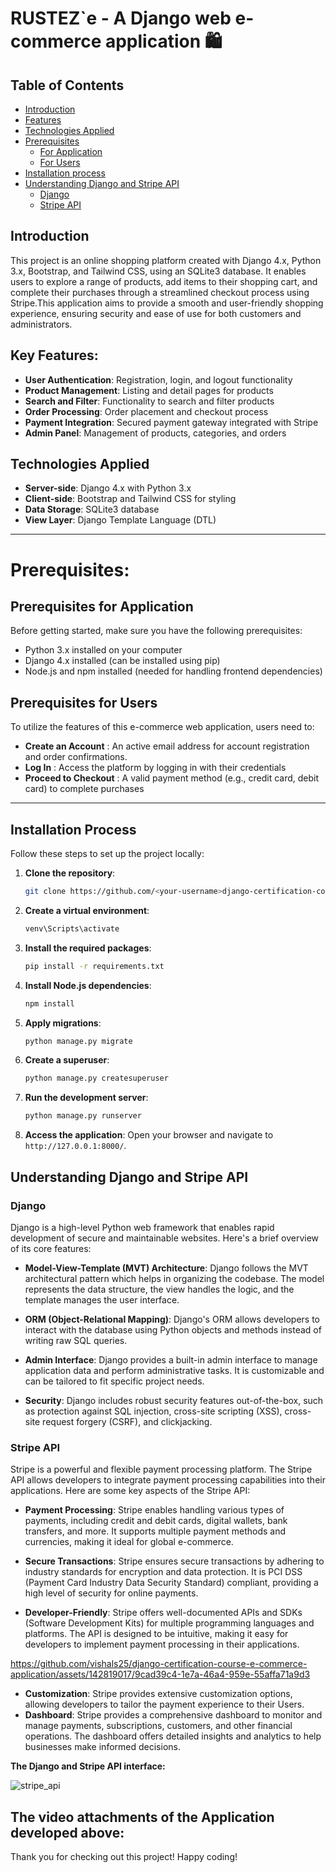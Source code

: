 # RUSTEZ`e - A Django web e-commerce application 🛍️

## Table of Contents

- [Introduction](#introduction)
- [Features](#key-features)
- [Technologies Applied](#technologies-applied)
- [Prerequisites](#prerequisites)
  - [For Application](#prerequisites-for-application)
  - [For Users](#prerequisites-for-users)
- [Installation process](#installation-process)
- [Understanding Django and Stripe API](#understanding-django-and-stripe-api)
  - [Django](#django)
  - [Stripe API](#stripe-api)

## Introduction

This project is an online shopping platform created with Django 4.x, Python 3.x, Bootstrap, and Tailwind CSS, using an SQLite3 database. It enables users to explore a range of products, add items to their shopping cart, and complete their purchases through a streamlined checkout process using Stripe.This application aims to provide a smooth and user-friendly shopping experience, ensuring security and ease of use for both customers and administrators.

## Key Features:

- **User Authentication**: Registration, login, and logout functionality
- **Product Management**: Listing and detail pages for products
- **Search and Filter**: Functionality to search and filter products
- **Order Processing**: Order placement and checkout process
- **Payment Integration**: Secured payment gateway integrated with Stripe
- **Admin Panel**: Management of products, categories, and orders

## Technologies Applied

- **Server-side**: Django 4.x with Python 3.x
- **Client-side**: Bootstrap and Tailwind CSS for styling
- **Data Storage**: SQLite3 database
- **View Layer**: Django Template Language (DTL)

---

# Prerequisites:

## Prerequisites for Application

Before getting started, make sure you have the following prerequisites:

- Python 3.x installed on your computer
- Django 4.x installed (can be installed using pip)
- Node.js and npm installed (needed for handling frontend dependencies)

## Prerequisites for Users

To utilize the features of this e-commerce web application, users need to:

- **Create an Account** : An active email address for account registration and order confirmations.
- **Log In** : Access the platform by logging in with their credentials
- **Proceed to Checkout** : A valid payment method (e.g., credit card, debit card) to complete purchases

---

## Installation Process

Follow these steps to set up the project locally:

1. **Clone the repository**:

   ```sh
   git clone https://github.com/<your-username>django-certification-course-e-commerce-application.git
   ```

2. **Create a virtual environment**:

   ```sh
   venv\Scripts\activate
   ```

3. **Install the required packages**:

   ```sh
   pip install -r requirements.txt
   ```

4. **Install Node.js dependencies**:

   ```sh
   npm install
   ```

5. **Apply migrations**:

   ```sh
   python manage.py migrate
   ```

6. **Create a superuser**:

   ```sh
   python manage.py createsuperuser
   ```

7. **Run the development server**:

   ```sh
   python manage.py runserver
   ```

8. **Access the application**:
   Open your browser and navigate to `http://127.0.0.1:8000/`.

## Understanding Django and Stripe API

### Django

Django is a high-level Python web framework that enables rapid development of secure and maintainable websites. Here's a brief overview of its core features:

- **Model-View-Template (MVT) Architecture**: Django follows the MVT architectural pattern which helps in organizing the codebase. The model represents the data structure, the view handles the logic, and the template manages the user interface.

- **ORM (Object-Relational Mapping)**: Django's ORM allows developers to interact with the database using Python objects and methods instead of writing raw SQL queries.
- **Admin Interface**: Django provides a built-in admin interface to manage application data and perform administrative tasks. It is customizable and can be tailored to fit specific project needs.

- **Security**: Django includes robust security features out-of-the-box, such as protection against SQL injection, cross-site scripting (XSS), cross-site request forgery (CSRF), and clickjacking.

### Stripe API

Stripe is a powerful and flexible payment processing platform. The Stripe API allows developers to integrate payment processing capabilities into their applications. Here are some key aspects of the Stripe API:

- **Payment Processing**: Stripe enables handling various types of payments, including credit and debit cards, digital wallets, bank transfers, and more. It supports multiple payment methods and currencies, making it ideal for global e-commerce.
- **Secure Transactions**: Stripe ensures secure transactions by adhering to industry standards for encryption and data protection. It is PCI DSS (Payment Card Industry Data Security Standard) compliant, providing a high level of security for online payments.

- **Developer-Friendly**: Stripe offers well-documented APIs and SDKs (Software Development Kits) for multiple programming languages and platforms. The API is designed to be intuitive, making it easy for developers to implement payment processing in their applications.

https://github.com/vishals25/django-certification-course-e-commerce-application/assets/142819017/9cad39c4-1e7a-46a4-959e-55affa71a9d3


- **Customization**: Stripe provides extensive customization options, allowing developers to tailor the payment experience to their
  Users.
- **Dashboard**: Stripe provides a comprehensive dashboard to monitor and manage payments, subscriptions, customers, and other financial operations. The dashboard offers detailed insights and analytics to help businesses make informed decisions.

**The Django and Stripe API interface:**

![stripe_api](https://github.com/vishals25/django-certification-course-e-commerce-application/assets/142819017/1f3b3b5a-c975-40bd-85c8-89d9e0c2c6ff)

## The video attachments of the Application developed above:

Thank you for checking out this project! Happy coding!

